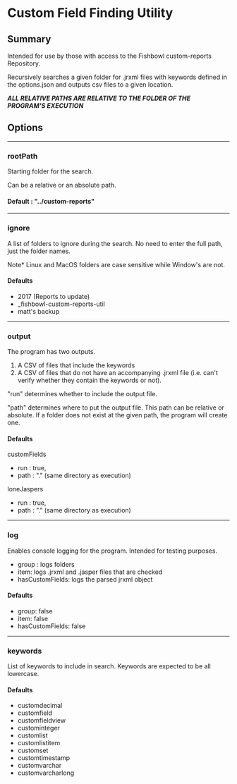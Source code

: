 # Custom Field Finding Utility

## Summary

Intended for use by those with access to the Fishbowl custom-reports Repository.

Recursively searches a given folder for .jrxml files with keywords defined in the options.json and outputs csv files to a given location.

**_ALL RELATIVE PATHS ARE RELATIVE TO THE FOLDER OF THE PROGRAM'S EXECUTION_**

## Options

---

### rootPath

Starting folder for the search.

Can be a relative or an absolute path.

#### Default : "../custom-reports"

---

### ignore

A list of folders to ignore during the search. No need to enter the full path, just the folder names.

Note\* Linux and MacOS folders are case sensitive while Window's are not.

#### Defaults

-  2017 (Reports to update)
-  \_fishbowl-custom-reports-util
-  matt's backup

---

### output

The program has two outputs.

1. A CSV of files that include the keywords
2. A CSV of files that do not have an accompanying .jrxml file (i.e. can't verify whether they contain the keywords or not).

"run" determines whether to include the output file.

"path" determines where to put the output file. This path can be relative or absolute. If a folder does not exist at the given path, the program will create one.

#### Defaults

customFields

-  run : true,
-  path : "." (same directory as execution)

loneJaspers

-  run : true,
-  path : "." (same directory as execution)

---

### log

Enables console logging for the program. Intended for testing purposes.

-  group : logs folders
-  item: logs .jrxml and .jasper files that are checked
-  hasCustomFields: logs the parsed jrxml object

#### Defaults

-  group: false
-  item: false
-  hasCustomFields: false

---

### keywords

List of keywords to include in search. Keywords are expected to be all lowercase.

#### Defaults

-  customdecimal
-  customfield
-  customfieldview
-  custominteger
-  customlist
-  customlistitem
-  customset
-  customtimestamp
-  customvarchar
-  customvarcharlong
